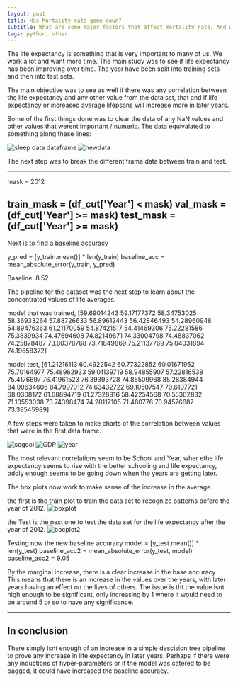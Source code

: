 ```yaml
---
layout: post
title: Has Mortality rate gone down?
subtitle: What are some major factors that affect mortality rate, And will it decrease in the future?
tags: python, other
---
```


  The life expectancy is something that is very important to many of us. We work a lot and want more time. 
The main study was to see if life expectancy has been improving over time. 
The year have been split into training sets and then into test sets.

The main objective was to see as well if there was any correlation between the life expectancy and any other value from the data set,
that and if life expectancy or increased average lifepsans will increase more in later years.

Some of the first things done was to clear the data of any NaN values and other values that werent important / numeric. The data equivalated to something along these lines:

![sleep data dataframe](https://user-images.githubusercontent.com/48320567/123538576-aa7b1980-d703-11eb-9980-059a53b56521.PNG)
![newdata](https://user-images.githubusercontent.com/48320567/123538579-aea73700-d703-11eb-9a3a-daa9a84ad14d.PNG)

The next step was to break the different frame data between train and test.

---
mask = 2012

train_mask = (df_cut['Year'] < mask)
val_mask = (df_cut['Year'] >= mask)
test_mask = (df_cut['Year'] >= mask)
---

Next is to find a baseline accuracy

y_pred = [y_train.mean()] * len(y_train)
baseline_acc = mean_absolute_error(y_train, y_pred)

Baseline: 8.52

The pipeline for the dataset was tne next step to learn about the concentrated values of life averages.

model that was trained,  [59.69014243 59.17177372 58.34753025 58.36933264 57.88726633 56.89612443
 56.42846493 54.28960948 54.89476363 61.21170059 54.87421517 54.41469306
 75.22281586 75.3839934  74.47694608 74.82149671 74.33004798 74.48837062
 74.25878487 73.80378768 73.71849869 75.21137769 75.04031894 74.19658372]
 
 model test,  [61.21216113 60.4922542  60.77322852 60.01671952 75.70164977 75.48962933
 59.01139719 58.94855907 57.22816538 75.4176697  76.41961523 76.39393728
 74.85509968 85.28384944 84.90634606 84.7997012  74.63432722 69.10507547
 70.6107721  68.0308172  61.68894719 61.27328816 58.42254568 70.55302832
 71.10553038 73.74398474 74.28117105 71.460776   70.94576687 73.39545989]
 
 A few steps were taken to make charts of the correlation between values that were in the first data frame.
 
 ![scgool](https://user-images.githubusercontent.com/48320567/123539480-ffb92a00-d707-11eb-87a0-1b4f2383f41d.PNG)
![GDP](https://user-images.githubusercontent.com/48320567/123539481-0051c080-d708-11eb-93ca-b6d8553b7342.PNG)
![year](https://user-images.githubusercontent.com/48320567/123539482-0051c080-d708-11eb-8f2d-129af502f3a3.PNG)

The most relevant correlations seem to be School and Year, wher ethe life expectency seems to rise with the better schooling and life expectancy, oddly enough seems to be going down when the years are getting later.

The box plots now work to make sense of the increase in the average.

the first is the train plot to train the data set to recognize patterns before the year of 2012.
![boxplot](https://user-images.githubusercontent.com/48320567/123539912-1d878e80-d70a-11eb-993a-5a566933a37d.PNG)

the Test is the next one to test the data set for the life expectancy after the year of 2012.
![bocplot2](https://user-images.githubusercontent.com/48320567/123539914-22e4d900-d70a-11eb-822f-e05e72454009.PNG)

Testing now the new baseline accuracy
model = [y_test.mean()] * len(y_test)
baseline_acc2 = mean_absolute_error(y_test, model)
baseline_acc2 = 9.05

By the marginal increase, there is a clear increase in the base accuracy.
This means that there is an increase in the values over the years, with later years having an effect on the lives of others. 
The issue is tht the value isnt high enough to be significant, only increasing by 1 where it would need to be around 5 or so to have any significance.

---
In conclusion
---

There simply isnt enough of an increase in a simple descision tree pipeline to prove any increase in life expectency in later years.
Perhaps if there were any inductions of hyper-parameters or if the model was catered to be bagged, it could have increased the baseline accuracy.
